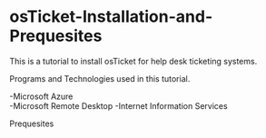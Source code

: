 # osTicket-Installation-and-Prequesites
This is a tutorial to install osTicket for help desk ticketing systems.

Programs and Technologies used in this tutorial.

  -Microsoft Azure  
  -Microsoft Remote Desktop
  -Internet Information Services
  
Prequesites
